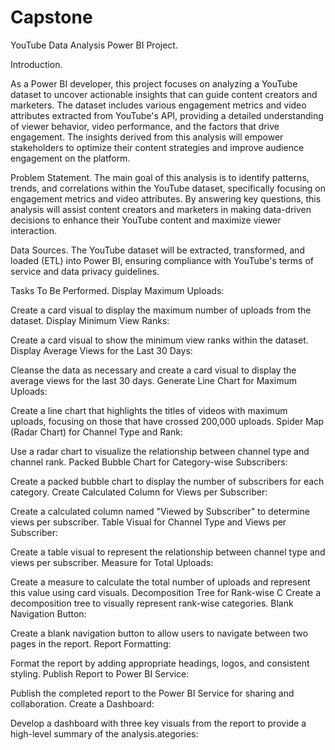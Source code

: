 # Capstone
YouTube Data Analysis Power BI Project.


Introduction.

As a Power BI developer, this project focuses on analyzing a YouTube dataset to uncover actionable insights that can guide content creators and marketers. The dataset includes various engagement metrics and video attributes extracted from YouTube's API, providing a detailed understanding of viewer behavior, video performance, and the factors that drive engagement. The insights derived from this analysis will empower stakeholders to optimize their content strategies and improve audience engagement on the platform.

Problem Statement.
The main goal of this analysis is to identify patterns, trends, and correlations within the YouTube dataset, specifically focusing on engagement metrics and video attributes. By answering key questions, this analysis will assist content creators and marketers in making data-driven decisions to enhance their YouTube content and maximize viewer interaction.

Data Sources.
The YouTube dataset will be extracted, transformed, and loaded (ETL) into Power BI, ensuring compliance with YouTube's terms of service and data privacy guidelines.

Tasks To Be Performed.
Display Maximum Uploads:

Create a card visual to display the maximum number of uploads from the dataset.
Display Minimum View Ranks:

Create a card visual to show the minimum view ranks within the dataset.
Display Average Views for the Last 30 Days:

Cleanse the data as necessary and create a card visual to display the average views for the last 30 days.
Generate Line Chart for Maximum Uploads:

Create a line chart that highlights the titles of videos with maximum uploads, focusing on those that have crossed 200,000 uploads.
Spider Map (Radar Chart) for Channel Type and Rank:

Use a radar chart to visualize the relationship between channel type and channel rank.
Packed Bubble Chart for Category-wise Subscribers:

Create a packed bubble chart to display the number of subscribers for each category.
Create Calculated Column for Views per Subscriber:

Create a calculated column named "Viewed by Subscriber" to determine views per subscriber.
Table Visual for Channel Type and Views per Subscriber:

Create a table visual to represent the relationship between channel type and views per subscriber.
Measure for Total Uploads:

Create a measure to calculate the total number of uploads and represent this value using card visuals.
Decomposition Tree for Rank-wise C
Create a decomposition tree to visually represent rank-wise categories.
Blank Navigation Button:

Create a blank navigation button to allow users to navigate between two pages in the report.
Report Formatting:

Format the report by adding appropriate headings, logos, and consistent styling.
Publish Report to Power BI Service:

Publish the completed report to the Power BI Service for sharing and collaboration.
Create a Dashboard:

Develop a dashboard with three key visuals from the report to provide a high-level summary of the analysis.ategories:

